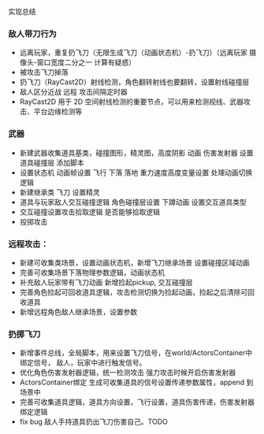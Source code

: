 实现总结

### 敌人带刀行为
- 远离玩家，重复扔飞刀（无限生成飞刀（动画状态机）-扔飞刀）（远离玩家 摄像头-窗口宽度二分之一 计算有疑惑）
- 被攻击飞刀掉落
- 扔飞刀（RayCast2D）射线检测，角色翻转射线也要翻转，设置射线碰撞层
- 敌人区分近战 远程 攻击间隔定时器
- RayCast2D 用于 2D 空间射线检测的重要节点，可以用来检测视线、武器攻击、平台边缘检测等

### 武器
- 新建武器收集道具基类，碰撞图形，精灵图，高度阴影 动画 伤害发射器 设置道具碰撞层 添加脚本
- 设置状态机 动画帧设置 飞行 下落 落地  重力速度高度变量设置 处理动画切换逻辑
- 新建继承类 飞刀 设置精灵
- 道具与玩家敌人交互碰撞逻辑 角色碰撞层设置 下蹲动画  设置交互道具类型
- 交互碰撞设置攻击拾取逻辑 是否能够拾取逻辑
- 投掷攻击
  
### 远程攻击：
- 新建可收集类场景，设置动画状态机，新增飞刀继承场景 设置碰撞区域动画
- 完善可收集场景下落物理参数逻辑，动画状态机
- 补充敌人玩家带有飞刀动画 新增捡起pickup, 交互碰撞层
- 完善角色捡起可回收道具逻辑，攻击检测切换为捡起动画，捡起之后清除可回收道具
- 新增远程角色敌人继承场景，设置参数

### 扔掷飞刀
- 新增事件总线，全局脚本，用来设置飞刀信号，在world/ActorsContainer中绑定信号， 敌人，玩家中进行触发信号。
- 优化角色伤害发射器逻辑，统一检测攻击 强力攻击时候开启伤害发射器
- ActorsContainer绑定 生成可收集道具的信号设置传递参数属性，append 到场景中
- 完善可收集道具逻辑，道具方向设置，飞行设置，道具伤害传递，伤害发射器绑定逻辑
- fix bug 敌人手持道具扔出飞刀伤害自己。TODO